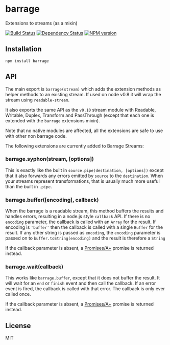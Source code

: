 # barrage

Extensions to streams (as a mixin)

[![Build Status](https://travis-ci.org/ForbesLindesay/barrage.png?branch=master)](https://travis-ci.org/ForbesLindesay/barrage)
[![Dependency Status](https://gemnasium.com/ForbesLindesay/barrage.png)](https://gemnasium.com/ForbesLindesay/barrage)
[![NPM version](https://badge.fury.io/js/barrage.png)](http://badge.fury.io/js/barrage)

## Installation

    npm install barrage

## API

The main export is `barrage(stream)` which adds the extension methods as helper methods to an existing stream.  If used on node v0.8 it will wrap the stream using `readable-stream`.

It also exports the same API as the `v0.10` stream module with Readable, Writable, Duplex, Transform and PassThrough (except that each one is extended with the `barrage` extensions mixin).

Note that no native modules are affected, all the extensions are safe to use with other non barrage code.

The following extensions are currently added to Barrage Streams:

### barrage.syphon(stream, [options])

This is exactly like the built in `source.pipe(destination, [options])` except that it also forwards any errors emitted by `source` to the `destination`.  When your streams represent transformations, that is usually much more useful than the built in `.pipe`.

### barrage.buffer([encoding], callback)

When the barrage is a readable stream, this method buffers the results and handles errors, resulting in a node.js style `callback` API.  If there is no `encoding` parameter, the callback is called with an `Array` for the result.  If encoding is `'buffer'` then the callback is called with a single `Buffer` for the result.  If any other string is passed as `encoding`, the `encoding` parameter is passed on to `buffer.toString(encoding)` and the result is therefore a `String`

If the callback parameter is absent, a [Promises/A+](http://promises-aplus.github.io/promises-spec/) promise is returned instead.

### barrage.wait(callback)

This works like `barrage.buffer`, except that it does not buffer the result.  It will wait for an `end` or `finish` event and then call the callback.  If an error event is fired, the callback is called with that error. The callback is only ever called once.

If the callback parameter is absent, a [Promises/A+](http://promises-aplus.github.io/promises-spec/) promise is returned instead.

## License

  MIT